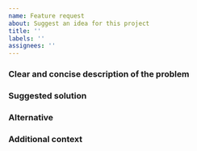 ```yaml
---
name: Feature request
about: Suggest an idea for this project
title: ''
labels: ''
assignees: ''
---
```


### Clear and concise description of the problem

<!-- As a developer using Vite I want [goal / wish] so that [benefit]. -->

### Suggested solution

<!-- In module [xy] we could provide following implementation... -->

### Alternative

<!-- Clear and concise description of any alternative solutions or features you've considered. -->

### Additional context

<!-- Any other context or screenshots about the feature request here. -->
